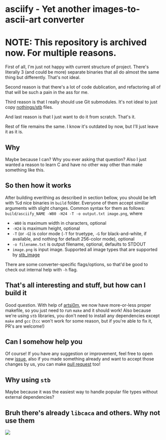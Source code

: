 # asciify - Yet another images-to-ascii-art converter

# **NOTE:** This repository is archived now. For multiple reasons.

First of all, I'm just not happy with current structure of project.
There's literally 3 (and could be more) separate binaries that all do
almost the same thing but differently. That's not ideal.

Second reason is that there's a lot of code dublication, and refactoring
all of that will be such a pain in the ass for me.

Third reason is that I really should use Git submodules. It's not ideal to just
copy [nothings/stb](https://github.com/nothings/stb) files.

And last reason is that I just want to do it from scratch. That's it.

Rest of file remains the same. I know it's outdated by now, but I'll just leave
it as it is.

## Why
Maybe because I can? Why you ever asking that question?
Also I just wanted a reason to learn C and have no other way other than
make something like this.

## So then how it works
After building everithing as described in section bellow, you should be
left with %d nice binaries in `build` folder. Everyone of them accept
simillar arguments with slight changes. Common syntax for them as follows:
`build/asciify_NAME -W80 -H24 -T -o output.txt image.png`, where
 * `-W80` is maximum width in characters, optional
 * `-H24` is maximum height, optional
 * `-T` (or `-G`) is color mode (`-T` for truetype, `-G` for black-and-white,
    if available, and nothing for default 256-color mode), optional
 * `-o filename.txt` is output filename, optional, defaults to STDOUT
 * `image.png` is input image. Supported all image types that are supported
    by [stb_image](https://github.com/nothings/stb/blob/master/stb_image.h)

There are some converter-specific flags/options, so that'd be good to check
out internal help with `-h` flag.

## That's all interesting and stuff, but how can I build it
Good question. With help of [artsi0m](https://github.com/artsi0m), we now have
more-or-less proper makefile, so you just need to run `make` and it should work!
Also because we're using `stb` libraries, you don't need to install any
dependencies except `make` and `gcc` (`tcc` won't work for some reason, but if
you're able to fix it, PR's are welcome!)

## Can I somehow help you
Of course! If you have any suggestion or improvement, feel free to open
new [issue](https://github.com/hatkidchan/asciify/issues), also if you made
something already and want to accept those changes by us, you can make
[pull request](https://github.com/hatkidchan/asciify/compare) too!

## Why using `stb`
Maybe because it was the easiest way to handle popular file types without
external dependencies?

## Bruh there's already `libcaca` and others. Why not use them
<img src="https://i.imgur.com/dB0RFur.png">

